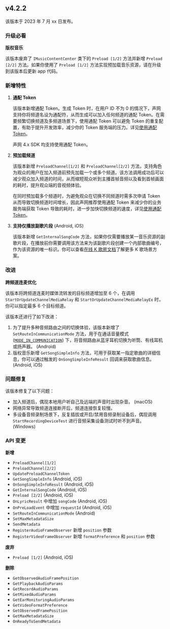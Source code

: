## v4.2.2

该版本于 2023 年 7 月 xx 日发布。

### 升级必看

**版权音乐**

该版本废弃了 `IMusicContentCenter` 类下的 `Preload [1/2]` 方法并新增 `Preload [2/2]` 方法。如果你使用了 `Preload [1/2]` 方法实现预加载音乐资源，请在升级到该版本后更新 app 代码。

### 新增特性

1. **通配 Token**

   该版本新增通配 Token。生成 Token 时，在用户 ID 不为 0 的情况下，声网支持你将频道名设为通配符，从而生成可以加入任何频道的通配 Token。在需要频繁切换频道及多频道场景下，使用通配 Token 可以避免 Token 的重复配置，有助于提升开发效率，减少你的 Token 服务端的压力。详见[使用通配 Token](https://docportal.shengwang.cn/cn/live-streaming-premium-4.x/wildcard_token?platform=All%20Platforms)。

   <div class="alert info">声网 4.x SDK 均支持使用通配 Token。</div>

2. **预加载频道**

   该版本新增 `PreloadChannel[1/2]` 和 `PreloadChannel[2/2]` 方法，支持角色为观众的用户在加入频道前预先加载一个或多个频道。该方法调用成功后可以减少观众加入频道的时间，从而缩短观众听到主播首帧音频以及看到首帧画面的耗时，提升观众端的音视频体验。

   在同时预加载多个频道时，为避免观众在切换不同频道时需多次申请 Token 从而导致切换频道时间增长，因此声网推荐使用通配 Token 来减少你的业务服务端获取 Token 导致的耗时，进一步加快切换频道的速度，详见[使用通配 Token](https://docportal.shengwang.cn/cn/live-streaming-premium-4.x/wildcard_token?platform=All%20Platforms)。

3. **支持仅播放副歌片段** (Android, iOS)

   该版本新增 `GetInternalSongCode` 方法，如果你仅需要播放某一音乐资源的副歌片段，在播放前你需要调用该方法来为该副歌片段创建一个内部歌曲编号，作为该资源的唯一标识。你可以查看[在线 K 歌房文档](https://docportal.shengwang.cn/cn/online-ktv/landing-page?platform=Android)了解更多 K 歌场景方案。


### 改进

**跨频道连麦优化**

该版本将跨频道连麦时媒体流转发的目标频道增加至 6 个，在调用 `StartOrUpdateChannelMediaRelay` 和 `StartOrUpdateChannelMediaRelayEx` 时，你可以指定最多 6 个目标频道。

该版本还进行了如下改进：

1. 为了提升多种音频路由之间的切换体验，该版本新增了 `SetRouteInCommunicationMode` 方法，用于在通话音量模式 ([`MODE_IN_COMMUNICATION`](https://developer.android.google.cn/reference/kotlin/android/media/AudioManager?hl=en#mode_in_communication)) 下，将音频路由从蓝牙耳机切换为听筒、有线耳机或扬声器。 (Android)
2. 版权音乐新增 `GetSongSimpleInfo` 方法，可用于获取某一指定歌曲的详细信息，你可以通过触发的 `OnSongSimpleInfoResult` 回调来获取歌曲信息。 (Android, iOS)

### 问题修复

该版本修复了以下问题：

- 加入频道后，偶现本地用户听自己及远端的声音时出现杂音。 (macOS)
- 网络异常导致频道连接断开后，频道连接恢复较慢。
- 多设备音频录制场景下，反复插拔或开启/禁用音频录制设备后，偶现调用 `StartRecordingDeviceTest` 进行音频采集设备测试时听不到声音。 (Windows)

### API 变更

**新增**

- `PreloadChannel[1/2]`
- `PreloadChannel[2/2]`
- `UpdatePreloadChannelToken`
- `GetSongSimpleInfo` (Android, iOS)
- `OnSongSimpleInfoResult` (Android, iOS)
- `GetInternalSongCode` (Android, iOS)
- `Preload [2/2]` (Android, iOS)
- `OnLyricResult` 中增加 `songCode` (Android, iOS)
- `OnPreLoadEvent` 中增加 `requestId` (Android, iOS)
- `SetRouteInCommunicationMode` (Android)
- `SetMaxMetadataSize`
- `SendMetadata`
- `RegisterAudioFrameObserver` 新增 `position` 参数
- `RegisterVideoFrameObserver` 新增 `formatPreference` 和 `position` 参数

**废弃**

- `Preload [1/2]` (Android, iOS)

**删除**

- `GetObservedAudioFramePosition`
- `GetPlaybackAudioParams`
- `GetRecordAudioParams`
- `GetMixedAudioParams`
- `GetEarMonitoringAudioParams`
- `GetVideoFormatPreference`
- `GetObservedFramePosition`
- `GetMaxMetadataSize`
- `OnReadyToSendMetadata`